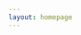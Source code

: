 ```yaml
---
layout: homepage
---
```

<div id="instantill"></div>
<script src="https://dev.instantill.org/embed.js"></script>
<script>_oab=instantill({api: 'https://dev.api.cottagelabs.com/service/oab', uid: "Ayt7Hf4FXwLprbQX7", config: {"ill_form":"https://josephmcarthur.github.io/ill-covid/submit","sid":"where","doi":"doi","year":"year","book":"https://josephmcarthur.github.io/ill-covid/book","time":"a few days","problem_email":"ifladdrs@gmail.com","norequests":true,"say_paper":true,"advancedform":"https://josephmcarthur.github.io/ill-covid/paper","owner":"joe+iflav2@openaccessbutton.org"}});</script>
<br><br><br><br>
